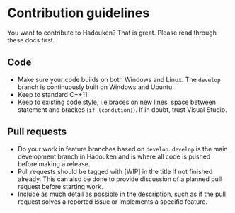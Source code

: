 # Contribution guidelines

You want to contribute to Hadouken? That is great. Please read through these docs first.

## Code

 * Make sure your code builds on both Windows and Linux. The `develop` branch is continuously built on Windows and Ubuntu.
 * Keep to standard C++11.
 * Keep to existing code style, i.e braces on new lines, space between statement and brackes (`if (condition)`). If in doubt, trust Visual Studio.

## Pull requests

 * Do your work in feature branches based on `develop`. `develop` is the main development branch in Hadouken and is where all code is pushed before making a release.
 * Pull requests should be tagged with [WIP] in the title if not finished already. This can also be done to provide discussion of a planned pull request before starting work.
 * Include as much detail as possible in the description, such as if the pull request solves a reported issue or implements a specific feature.
